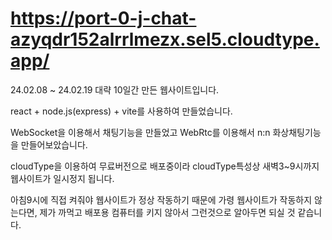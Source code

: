 # https://port-0-j-chat-azyqdr152alrrlmezx.sel5.cloudtype.app/

24.02.08 ~ 24.02.19 대략 10일간 만든 웹사이트입니다.

react + node.js(express) + vite를 사용하여 만들었습니다.  

WebSocket을 이용해서 채팅기능을 만들었고
WebRtc를 이용해서 n:n 화상채팅기능을 만들어보았습니다.

cloudType을 이용하여 무료버전으로 배포중이라 cloudType특성상 새벽3~9시까지 웹사이트가 일시정지 됩니다.

아침9시에 직접 켜줘야 웹사이트가 정상 작동하기 때문에 가령 웹사이트가 작동하지 않는다면, 제가 까먹고 배포용 컴퓨터를 키지 않아서 그런것으로 알아두면 되실 것 같습니다.





